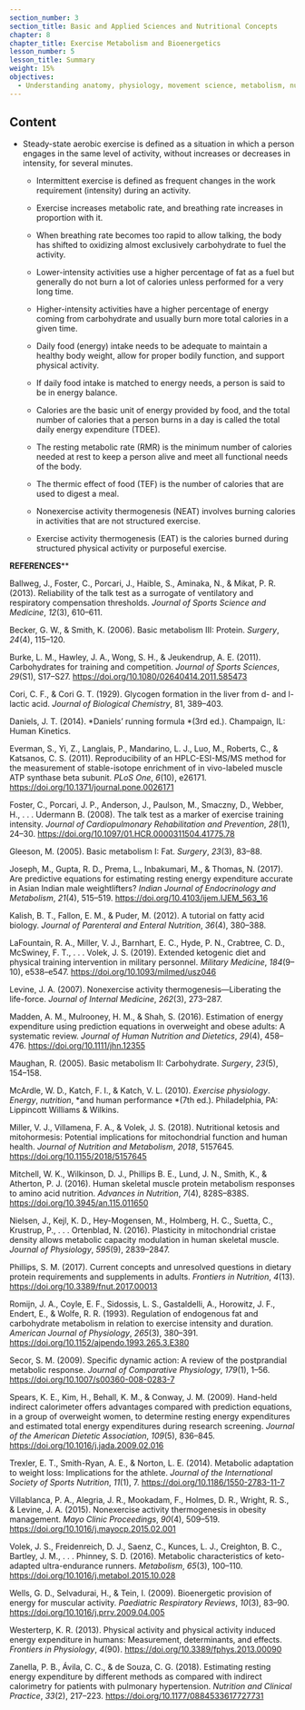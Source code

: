 ```yaml
---
section_number: 3
section_title: Basic and Applied Sciences and Nutritional Concepts
chapter: 8
chapter_title: Exercise Metabolism and Bioenergetics
lesson_number: 5
lesson_title: Summary
weight: 15%
objectives:
  - Understanding anatomy, physiology, movement science, metabolism, nutrition, and supplementation.
---
```


## Content
- Steady-state aerobic exercise is defined as a situation in which a person engages in the same level of activity, without increases or decreases in intensity, for several minutes.

	- Intermittent exercise is defined as frequent changes in the work requirement (intensity) during an activity.

	- Exercise increases metabolic rate, and breathing rate increases in proportion with it.

	- When breathing rate becomes too rapid to allow talking, the body has shifted to oxidizing almost exclusively carbohydrate to fuel the activity.

	- Lower-intensity activities use a higher percentage of fat as a fuel but generally do not burn a lot of calories unless performed for a very long time.

	- Higher-intensity activities have a higher percentage of energy coming from carbohydrate and usually burn more total calories in a given time.

	- Daily food (energy) intake needs to be adequate to maintain a healthy body weight, allow for proper bodily function, and support physical activity.

	- If daily food intake is matched to energy needs, a person is said to be in energy balance.

	- Calories are the basic unit of energy provided by food, and the total number of calories that a person burns in a day is called the total daily energy expenditure (TDEE).

	- The resting metabolic rate (RMR) is the minimum number of calories needed at rest to keep a person alive and meet all functional needs of the body.

	- The thermic effect of food (TEF) is the number of calories that are used to digest a meal.

	- Nonexercise activity thermogenesis (NEAT) involves burning calories in activities that are not structured exercise.

	- Exercise activity thermogenesis (EAT) is the calories burned during structured physical activity or purposeful exercise.

**REFERENCES****

Ballweg, J., Foster, C., Porcari, J., Haible, S., Aminaka, N., & Mikat, P. R. (2013). Reliability of the talk test as a surrogate of ventilatory and respiratory compensation thresholds. *Journal of Sports Science and Medicine*, *12*(3), 610–611.

Becker, G. W., & Smith, K. (2006). Basic metabolism III: Protein. *Surgery*, *24*(4), 115–120.

Burke, L. M., Hawley, J. A., Wong, S. H., & Jeukendrup, A. E. (2011). Carbohydrates for training and competition. *Journal of Sports Sciences*, *29*(S1), S17–S27. https://doi.org/10.1080/02640414.2011.585473

Cori, C. F., & Cori G. T. (1929). Glycogen formation in the liver from d- and l-lactic acid. *Journal of Biological Chemistry*, 81, 389–403.

Daniels, J. T. (2014). *Daniels’ running formula *(3rd ed.). Champaign, IL: Human Kinetics.

Everman, S., Yi, Z., Langlais, P., Mandarino, L. J., Luo, M., Roberts, C., & Katsanos, C. S. (2011). Reproducibility of an HPLC-ESI-MS/MS method for the measurement of stable-isotope enrichment of in vivo-labeled muscle ATP synthase beta subunit. *PLoS One*, *6*(10), e26171. https://doi.org/10.1371/journal.pone.0026171

Foster, C., Porcari, J. P., Anderson, J., Paulson, M., Smaczny, D., Webber, H., . . . Udermann B. (2008). The talk test as a marker of exercise training intensity. *Journal of Cardiopulmonary Rehabilitation and Prevention*, *28*(1), 24–30. https://doi.org/10.1097/01.HCR.0000311504.41775.78

Gleeson, M. (2005). Basic metabolism I: Fat. *Surgery*, *23*(3), 83–88.

Joseph, M., Gupta, R. D., Prema, L., Inbakumari, M., & Thomas, N. (2017). Are predictive equations for estimating resting energy expenditure accurate in Asian Indian male weightlifters? *Indian Journal of Endocrinology and Metabolism*, *21*(4), 515–519. https://doi.org/10.4103/ijem.IJEM_563_16

Kalish, B. T., Fallon, E. M., & Puder, M. (2012). A tutorial on fatty acid biology. *Journal of Parenteral and Enteral Nutrition*, *36*(4), 380–388.

LaFountain, R. A., Miller, V. J., Barnhart, E. C., Hyde, P. N., Crabtree, C. D., McSwiney, F. T., . . . Volek, J. S. (2019). Extended ketogenic diet and physical training intervention in military personnel. *Military Medicine*, *184*(9–10), e538–e547. https://doi.org/10.1093/milmed/usz046

Levine, J. A. (2007). Nonexercise activity thermogenesis—Liberating the life-force. *Journal of Internal Medicine*, *262*(3), 273–287.

Madden, A. M., Mulrooney, H. M., & Shah, S. (2016). Estimation of energy expenditure using prediction equations in overweight and obese adults: A systematic review. *Journal of Human Nutrition and Dietetics*, *29*(4), 458–476. https://doi.org/10.1111/jhn.12355

Maughan, R. (2005). Basic metabolism II: Carbohydrate. *Surgery*, *23*(5), 154–158.

McArdle, W. D., Katch, F. I., & Katch, V. L. (2010). *Exercise physiology*. *Energy*, *nutrition*, *and human performance *(7th ed.). Philadelphia, PA: Lippincott Williams & Wilkins.

Miller, V. J., Villamena, F. A., & Volek, J. S. (2018). Nutritional ketosis and mitohormesis: Potential implications for mitochondrial function and human health. *Journal of Nutrition and Metabolism*, *2018*, 5157645. https://doi.org/10.1155/2018/5157645

Mitchell, W. K., Wilkinson, D. J., Phillips B. E., Lund, J. N., Smith, K., & Atherton, P. J. (2016). Human skeletal muscle protein metabolism responses to amino acid nutrition. *Advances in Nutrition*, *7*(4), 828S–838S. https://doi.org/10.3945/an.115.011650

Nielsen, J., Kejl, K. D., Hey-Mogensen, M., Holmberg, H. C., Suetta, C., Krustrup, P., . . . Ortenblad, N. (2016). Plasticity in mitochondrial cristae density allows metabolic capacity modulation in human skeletal muscle. *Journal of Physiology*, *595*(9), 2839–2847.

Phillips, S. M. (2017). Current concepts and unresolved questions in dietary protein requirements and supplements in adults. *Frontiers in Nutrition*, *4*(13). https://doi.org/10.3389/fnut.2017.00013

Romijn, J. A., Coyle, E. F., Sidossis, L. S., Gastaldelli, A., Horowitz, J. F., Endert, E., & Wolfe, R. R. (1993). Regulation of endogenous fat and carbohydrate metabolism in relation to exercise intensity and duration. *American Journal of Physiology*, *265*(3), 380–391. https://doi.org/10.1152/ajpendo.1993.265.3.E380

Secor, S. M. (2009). Specific dynamic action: A review of the postprandial metabolic response. *Journal of Comparative Physiology*, *179*(1), 1–56. https://doi.org/10.1007/s00360-008-0283-7

Spears, K. E., Kim, H., Behall, K. M., & Conway, J. M. (2009). Hand-held indirect calorimeter offers advantages compared with prediction equations, in a group of overweight women, to determine resting energy expenditures and estimated total energy expenditures during research screening. *Journal of the American Dietetic Association*, *109*(5), 836–845. https://doi.org/10.1016/j.jada.2009.02.016

Trexler, E. T., Smith-Ryan, A. E., & Norton, L. E. (2014). Metabolic adaptation to weight loss: Implications for the athlete. *Journal of the International Society of Sports Nutrition*, *11*(1), 7. https://doi.org/10.1186/1550-2783-11-7

Villablanca, P. A., Alegria, J. R., Mookadam, F., Holmes, D. R., Wright, R. S., & Levine, J. A. (2015). Nonexercise activity thermogenesis in obesity management. *Mayo Clinic Proceedings*, *90*(4), 509–519. https://doi.org/10.1016/j.mayocp.2015.02.001

Volek, J. S., Freidenreich, D. J., Saenz, C., Kunces, L. J., Creighton, B. C., Bartley, J. M., . . . Phinney, S. D. (2016). Metabolic characteristics of keto-adapted ultra-endurance runners. *Metabolism*, *65*(3), 100–110. https://doi.org/10.1016/j.metabol.2015.10.028

Wells, G. D., Selvadurai, H., & Tein, I. (2009). Bioenergetic provision of energy for muscular activity. *Paediatric Respiratory Reviews*, *10*(3), 83–90. https://doi.org/10.1016/j.prrv.2009.04.005

Westerterp, K. R. (2013). Physical activity and physical activity induced energy expenditure in humans: Measurement, determinants, and effects. *Frontiers in Physiology*, *4*(90). https://doi.org/10.3389/fphys.2013.00090

Zanella, P. B., Ávila, C. C., & de Souza, C. G. (2018). Estimating resting energy expenditure by different methods as compared with indirect calorimetry for patients with pulmonary hypertension. *Nutrition and Clinical Practice*, *33*(2), 217–223. https://doi.org/10.1177/0884533617727731